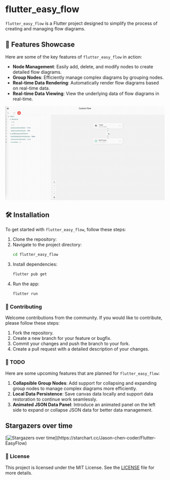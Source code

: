 # flutter_easy_flow

`flutter_easy_flow` is a Flutter project designed to simplify the process of creating and managing flow diagrams. 

## 🚀 Features Showcase

Here are some of the key features of `flutter_easy_flow` in action:

- **Node Management**: Easily add, delete, and modify nodes to create detailed flow diagrams.
- **Group Nodes**: Efficiently manage complex diagrams by grouping nodes.
- **Real-time Data Rendering**: Automatically render flow diagrams based on real-time data.
- **Real-time Data Viewing**: View the underlying data of flow diagrams in real-time.

![Screen Recording](screen_recording.gif)

## 🛠️ Installation

To get started with `flutter_easy_flow`, follow these steps:

1. Clone the repository:
2. Navigate to the project directory:
    ```bash
    cd flutter_easy_flow
    ```
3. Install dependencies:
    ```bash
    flutter pub get
    ```
4. Run the app:
    ```bash
    flutter run
    ```

### 🤝 Contributing

Welcome contributions from the community. If you would like to contribute, please follow these steps:

1. Fork the repository.
2. Create a new branch for your feature or bugfix.
3. Commit your changes and push the branch to your fork.
4. Create a pull request with a detailed description of your changes.

### 📝 TODO

Here are some upcoming features that are planned for `flutter_easy_flow`:

1. **Collapsible Group Nodes**: Add support for collapsing and expanding group nodes to manage complex diagrams more efficiently.
2. **Local Data Persistence**: Save canvas data locally and support data restoration to continue work seamlessly.
3. **Animated JSON Data Panel**: Introduce an animated panel on the left side to expand or collapse JSON data for better data management.

## Stargazers over time
[![Stargazers over time](https://starchart.cc/Jason-chen-coder/Flutter-EasyFlow.svg?)](https://starchart.cc/Jason-chen-coder/Flutter-EasyFlow)

### 📄 License

This project is licensed under the MIT License. See the [LICENSE](LICENSE) file for more details.

